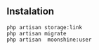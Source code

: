 ## Instalation

    php artisan storage:link
    php artisan migrate
    php artisan  moonshine:user
